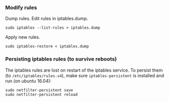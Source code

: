 ### Modify rules

Dump rules. Edit rules in iptables.dump.

    sudo iptables --list-rules > iptables.dump

Apply new rules.

    sudo iptables-restore < iptables.dump


### Persisting iptables rules (to survive reboots)
The iptables rules are lost on restart of the iptables service.  To persist them
(to `/etc/iptables/rules.v4`), make sure `iptables-persistent` is installed and
run (on ubuntu 16.04):

    sudo netfilter-persistent save
    sudo netfilter-persistent reload
